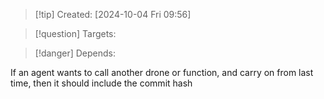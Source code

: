 
>[!tip] Created: [2024-10-04 Fri 09:56]

>[!question] Targets: 

>[!danger] Depends: 

If an agent wants to call another drone or function, and carry on from last time, then it should include the commit hash 